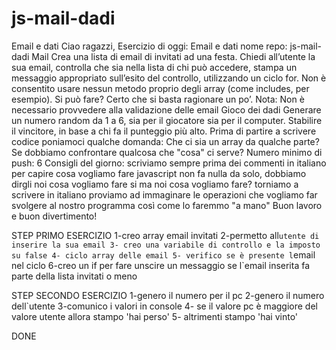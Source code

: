 # js-mail-dadi
Email e dati
Ciao ragazzi,
Esercizio di oggi: Email e dati
nome repo: js-mail-dadi
Mail
Crea una lista di email di invitati ad una festa. Chiedi all’utente la sua email, controlla che sia nella lista di chi può accedere, stampa un messaggio appropriato sull’esito del controllo, utilizzando un ciclo for. Non è consentito usare nessun metodo proprio degli array (come includes, per esempio). Si può fare? Certo che si basta ragionare un po’. Nota: Non è necessario provvedere alla validazione delle email
Gioco dei dadi
Generare un numero random da 1 a 6, sia per il giocatore sia per il computer. Stabilire il vincitore, in base a chi fa il punteggio più alto.
Prima di partire a scrivere codice poniamoci qualche domanda: Che ci sia un array da qualche parte? Se dobbiamo confrontare qualcosa che "cosa" ci serve?
Numero minimo di push: 6
Consigli del giorno:
scriviamo sempre prima dei commenti in italiano per capire cosa vogliamo fare
javascript non fa nulla da solo, dobbiamo dirgli noi cosa vogliamo fare
si ma noi cosa vogliamo fare?
torniamo a scrivere in italiano
proviamo ad immaginare le operazioni che vogliamo far svolgere al nostro programma così come lo faremmo "a mano"
Buon lavoro e buon divertimento!

STEP PRIMO ESERCIZIO
1-creo array email invitati
2-permetto all`utente di inserire la sua email
3- creo una variabile di controllo e la imposto su false
4- ciclo array delle email
5- verifico se è presente l`email nel ciclo
6-creo un if per fare unscire un messaggio se l`email inserita fa parte della lista invitati o meno

STEP SECONDO ESERCIZIO
1-genero il numero per il pc
2-genero il numero dell`utente
3-comunico i valori in console
4- se il valore pc è maggiore del valore utente allora stampo 'hai perso'
5- altrimenti stampo 'hai vinto'

DONE